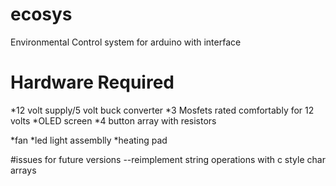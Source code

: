 # ecosys
Environmental Control system for arduino with interface

# Hardware Required

*12 volt supply/5 volt buck converter
*3 Mosfets rated comfortably for 12 volts 
*OLED screen
*4 button array with resistors

*fan
*led light assemblly
*heating pad

#issues for future versions
--reimplement string operations with c style char arrays

